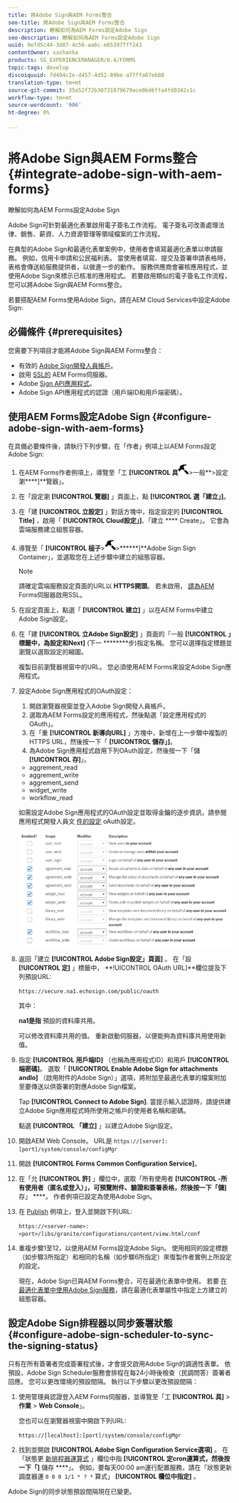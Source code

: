 ```yaml
---
title: 將Adobe Sign與AEM Forms整合
seo-title: 將Adobe Sign與AEM Forms整合
description: 瞭解如何為AEM Forms設定Adobe Sign
seo-description: 瞭解如何為AEM Forms設定Adobe Sign
uuid: 9efd5c44-3d87-4c56-aa6c-e65397fff243
contentOwner: sashanka
products: SG_EXPERIENCEMANAGER/6.4/FORMS
topic-tags: develop
discoiquuid: 7d494c2e-d457-4d52-89be-a77ffa07eb88
translation-type: tm+mt
source-git-commit: 35a52f72b30731879679ace06d6ffa4fd0342c1c
workflow-type: tm+mt
source-wordcount: '906'
ht-degree: 0%

---
```



# 將Adobe Sign與AEM Forms整合 {#integrate-adobe-sign-with-aem-forms}

瞭解如何為AEM Forms設定Adobe Sign

Adobe Sign可針對最適化表單啟用電子簽名工作流程。 電子簽名可改善處理法律、銷售、薪資、人力資源管理等領域檔案的工作流程。

在典型的Adobe Sign和最適化表單案例中，使用者會填寫最適化表單以申請服務。 例如，信用卡申請和公民福利表。 當使用者填寫、提交及簽署申請表格時，表格會傳送給服務提供者，以做進一步的動作。 服務供應商會審核應用程式，並使用Adobe Sign來標示已核准的應用程式。 若要啟用類似的電子簽名工作流程，您可以將Adobe Sign與AEM Forms整合。

若要搭配AEM Forms使用Adobe Sign，請在AEM Cloud Services中設定Adobe Sign:

## 必備條件 {#prerequisites}

您需要下列項目才能將Adobe Sign與AEM Forms整合：

* 有效的 [Adobe Sign開發人員帳戶](https://acrobat.adobe.com/us/en/why-adobe/developer-form.html)。
* 啟用 [SSL的](/help/sites-administering/ssl-by-default.md) AEM Forms伺服器。
* Adobe [Sign API應用程式](https://www.adobe.io/apis/documentcloud/sign/docs.html#!adobedocs/adobe-sign/master/gstarted/create_app.md)。
* Adobe Sign API應用程式的認證（用戶端ID和用戶端密碼）。

## 使用AEM Forms設定Adobe Sign {#configure-adobe-sign-with-aem-forms}

在具備必要條件後，請執行下列步驟，在「作者」例項上以AEM Forms設定Adobe Sign:

1. 在AEM Forms作者例項上，導覽至「工 **[!UICONTROL 具&#x200B;**![槌](assets/hammer.png)>一般**>設定瀏&#x200B;****]**覽器」。
1. 在「設定瀏 **[!UICONTROL 覽器]** 」頁面上，點 **[!UICONTROL 選「建立」]**。
1. 在「建 **[!UICONTROL 立設定]** 」對話方塊中，指定設定的 **[!UICONTROL Title]** ，啟用「 **[!UICONTROL Cloud設定」]**、「建立 **** Create」。 它會為雲端服務建立組態容器。
1. 導覽至「 **[!UICONTROL 槌子&#x200B;**>![雲端服務](assets/hammer.png)>******]**Adobe Sign Sign Container」，並選取您在上述步驟中建立的組態容器。

   >[!NOTE]
   >
   >請確定雲端服務設定頁面的URL以 **HTTPS開頭**。 若未啟用， [請為AEM](/help/sites-administering/ssl-by-default.md) Forms伺服器啟用SSL。

1. 在設定頁面上，點選「 **[!UICONTROL 建立]** 」以在AEM Forms中建立Adobe Sign設定。
1. 在「建 **[!UICONTROL 立Adobe Sign設定]** 」頁面的「一般 **[!UICONTROL 」標籤中，為設定和Next]** (下一 ********&#x200B;步)指定名稱。 您可以選擇指定標題並瀏覽以選取設定的縮圖。

   複製目前瀏覽器視窗中的URL。 您必須使用AEM Forms來設定Adobe Sign應用程式。

1. 設定Adobe Sign應用程式的OAuth設定：

   1. 開啟瀏覽器視窗並登入Adobe Sign開發人員帳戶。
   1. 選取為AEM Forms設定的應用程式，然後點選「設定應用程式的OAuth」。
   1. 在「重 **[!UICONTROL 新導向URL]** 」方塊中，新增在上一步驟中複製的HTTPS URL，然後按一下「 **[!UICONTROL 儲存」]**。
   1. 為Adobe Sign應用程式啟用下列OAuth設定，然後按一下「儲 **[!UICONTROL 存]**」。
   * aggrement_read
   * aggrement_write
   * aggrement_send
   * widget_write
   * workflow_read

   如需設定Adobe Sign應用程式的OAuth設定並取得金鑰的逐步資訊，請參閱應用程式開發人員文 [件的設定](https://www.adobe.io/apis/documentcloud/sign/docs.html#!adobedocs/adobe-sign/master/gstarted/configure_oauth.md) oAuth設定。

   ![OAuth設定](assets/oauth_config.png)

1. 返回「建立 **[!UICONTROL Adobe Sign設定」頁面]** 。 在「設 **[!UICONTROL 定]** 」標籤中， **!UICONTROL OAuth URL]**欄位提及下列預設URL:

   `https://secure.na1.echosign.com/public/oauth`

   其中：

   **na1是指** 預設的資料庫共用。

   可以修改資料庫共用的值。 重新啟動伺服器，以便能夠為資料庫共用使用新值。

1. 指定 **[!UICONTROL 用戶端ID]** （也稱為應用程式ID）和用戶 **[!UICONTROL 端密碼]**。 選取「 **[!UICONTROL Enable Adobe Sign for attachments andlo]** （啟用附件的Adobe Sign）」選項，將附加至最適化表單的檔案附加至要傳送以供簽署的對應Adobe Sign檔案。

   Tap **[!UICONTROL Connect to Adobe Sign]**. 當提示輸入認證時，請提供建立Adobe Sign應用程式時所使用之帳戶的使用者名稱和密碼。

   點選 **[!UICONTROL 「建立]** 」以建立Adobe Sign設定。

1. 開啟AEM Web Console。 URL是 `https://[server]:[port]/system/console/configMgr`
1. 開啟 **[!UICONTROL Forms Common Configuration Service]**。
1. 在「允 **[!UICONTROL 許]** 」欄位中，選取「所有使用者 **[!UICONTROL -所有使用者（匿名或登入）」，可預覽附件、驗證和簽署表格，然後按一下「儲]** 存」 ****。 作者例項已設定為使用Adobe Sign。
1. 在 [Publish](/help/sites-deploying/deploy.md) 例項上，登入並開啟下列URL:

   `https://<server-name>:<port>/libs/granite/configurations/content/view.html/conf`

1. 重複步驟1至12，以使用AEM Forms設定Adobe Sign。 使用相同的設定標題（如步驟3所指定）和相同的名稱（如步驟6所指定）來復製作者實例上所設定的設定。

   現在，Adobe Sign已與AEM Forms整合，可在最適化表單中使用。 若要 [在最適化表單中使用Adobe Sign服務](/help/forms/using/working-with-adobe-sign.md#configure-adobe-sign-for-an-adaptive-form)，請在最適化表單屬性中指定上方建立的組態容器。

## 設定Adobe Sign排程器以同步簽署狀態 {#configure-adobe-sign-scheduler-to-sync-the-signing-status}

只有在所有簽署者完成簽署程式後，才會提交啟用Adobe Sign的調適性表單。 依預設，Adobe Sign Scheduler服務會排程在每24小時後檢查（民調問答）簽署者回應。 您可以更改環境的預設間隔。 執行以下步驟以更改預設間隔：

1. 使用管理員認證登入AEM Forms伺服器，並導覽至「工 **[!UICONTROL 具]** > **作業** > **Web Console**」。

   您也可以在瀏覽器視窗中開啟下列URL:

   `https://[localhost]:[port]/system/console/configMgr`

1. 找到並開啟 **[!UICONTROL Adobe Sign Configuration Service選項]** 。 在「狀態更 [新排程器運算式](https://en.wikipedia.org/wiki/Cron#CRON_expression) 」欄位中指 **[!UICONTROL 定cron運算式，然後按一下「]** 儲存 ****」。 例如，要每天00:00 am運行配置服務，請在「狀態更新調度器運 `0 0 0 1/1 * ? *` 算式」 **[!UICONTROL 欄位中指定]** 。

Adobe Sign的同步狀態預設間隔現在已變更。
